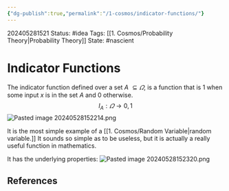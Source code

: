 ```yaml
---
{"dg-publish":true,"permalink":"/1-cosmos/indicator-functions/"}
---
```


202405281521
Status: #idea
Tags: [[1. Cosmos/Probability Theory\|Probability Theory]]
State: #nascient
# Indicator Functions
The indicator function defined over a set $A$ $\subseteq \varOmega$, is a function that is $1$ when some input $x$ is in the set $A$ and $0$ otherwise. $$I_A: \varOmega \to {0,1}$$
![Pasted image 20240528152214.png](/img/user/3.%20Black%20Holes/Files/Pasted%20image%2020240528152214.png)

It is the most simple example of a [[1. Cosmos/Random Variable\|random variable.]] It sounds so simple as to be useless, but it is actually a really useful function in mathematics.

It has the underlying properties:
![Pasted image 20240528152320.png](/img/user/3.%20Black%20Holes/Files/Pasted%20image%2020240528152320.png)
## References
